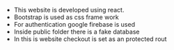 * This website is developed using react.
* Bootstrap is used as css frame work
* For authentication google firebase is used
* Inside public folder there is a fake database
* In this is website checkout is set as an protected rout
 